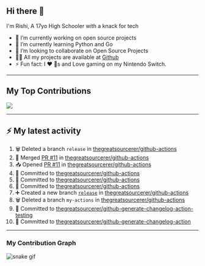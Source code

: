 ## Hi there 👋

I'm Rishi, A 17yo High Schooler with a knack for tech

- 🔭 I’m currently working on open source projects
- 🌱 I’m currently learning Python and Go
- 👯 I’m looking to collaborate on Open Source Projects
- 👨‍💻 All my projects are available at [Github](https://github.com/thegreatsourcerer)
- ⚡ Fun fact: I ❤️ 🐶s and Love gaming on my Nintendo Switch.

---

## My Top Contributions

![](https://github-contributor-stats.vercel.app/api?username=thegreatsourcerer&limit=5&theme=dark&combine_all_yearly_contributions=true)


---

## :zap: My latest activity

<!--START_SECTION:activity-->
1. 🗑️ Deleted a branch `release` in [thegreatsourcerer/github-actions](https://github.com/thegreatsourcerer/github-actions)
2. 🔀 Merged [PR #11](https://github.com/thegreatsourcerer/github-actions/pull/11) in [thegreatsourcerer/github-actions](https://github.com/thegreatsourcerer/github-actions)
3. 📥 Opened [PR #11](https://github.com/thegreatsourcerer/github-actions/pull/11) in [thegreatsourcerer/github-actions](https://github.com/thegreatsourcerer/github-actions)
4. 📝 Committed to [thegreatsourcerer/github-actions](https://github.com/thegreatsourcerer/github-actions/commit/96f62493c4721c4194ec1803c44ff021f33ffe0e)
5. 📝 Committed to [thegreatsourcerer/github-actions](https://github.com/thegreatsourcerer/github-actions/commit/13b010d4557e62a440ff1c07aa7c6e231ad5619c)
6. 📝 Committed to [thegreatsourcerer/github-actions](https://github.com/thegreatsourcerer/github-actions/commit/27f5ed1d37f5108c457738a4a4ae1edc48c641a9)
7. ➕ Created a new branch [`release`](https://github.com/thegreatsourcerer/github-actions/tree/release) in [thegreatsourcerer/github-actions](https://github.com/thegreatsourcerer/github-actions)
8. 🗑️ Deleted a branch `my-actions` in [thegreatsourcerer/github-actions](https://github.com/thegreatsourcerer/github-actions)
9. 📝 Committed to [thegreatsourcerer/github-generate-changelog-action-testing](https://github.com/thegreatsourcerer/github-generate-changelog-action-testing/commit/5801f8030298c828216eb40134af10cadae8cefa)
10. 📝 Committed to [thegreatsourcerer/github-generate-changelog-action](https://github.com/thegreatsourcerer/github-generate-changelog-action/commit/fa7722b1195a5ba229ad7fa3e35d0c612ef9aa16)
<!--END_SECTION:activity-->

---

### My Contribution Graph

![snake gif](https://github.com/thegreatsourcerer/thegreatsourcerer/blob/output/ocean.gif)

